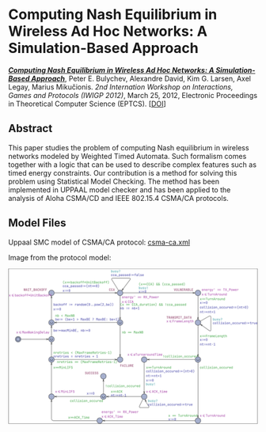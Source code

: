 # Computing Nash Equilibrium in Wireless Ad Hoc Networks: A Simulation-Based Approach

_**[Computing Nash Equilibrium in Wireless Ad Hoc Networks: A Simulation-Based Approach](CSMA-CA-2012)**_,
Peter E. Bulychev, Alexandre David, Kim G. Larsen, Axel Legay, Marius Mikučionis. *2nd Internation Workshop on Interactions, Games and Protocols (IWIGP 2012)*, March 25, 2012, Electronic Proceedings in Theoretical Computer Science (EPTCS). [[DOI](https://doi.org/10.4204/EPTCS.78.1)]

## Abstract

This paper studies the problem of computing Nash equilibrium in wireless networks modeled by
Weighted Timed Automata. Such formalism comes together with a logic that can be used to describe
complex features such as timed energy constraints. Our contribution is a method for solving this
problem using Statistical Model Checking. The method has been implemented in UPPAAL model
checker and has been applied to the analysis of Aloha CSMA/CD and IEEE 802.15.4 CSMA/CA
protocols.

## Model Files

Uppaal SMC model of CSMA/CA protocol: [csma-ca.xml](csma-ca.xml)

Image from the protocol model:

![CSMA/CA protocol in UPPAAL](csma-ca.svg)
